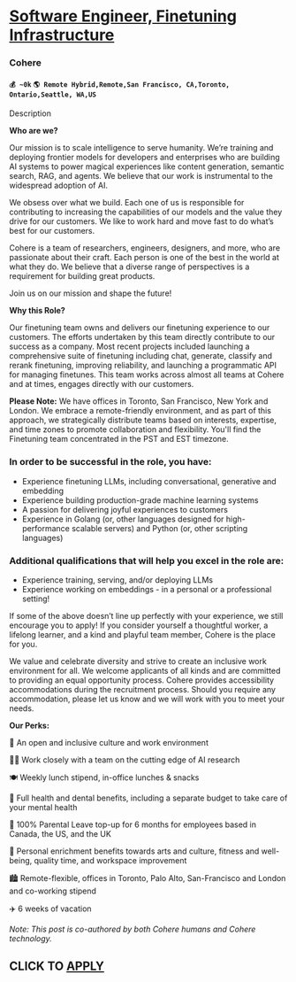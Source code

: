# [Software Engineer, Finetuning Infrastructure](https://www.remotewlb.com/apply/software-engineer-finetuning-infrastructure)  
### Cohere  
#### `💰 ~0k` `🌎 Remote Hybrid,Remote,San Francisco, CA,Toronto, Ontario,Seattle, WA,US`  

Description

**Who are we?**

Our mission is to scale intelligence to serve humanity. We’re training and deploying frontier models for developers and enterprises who are building AI systems to power magical experiences like content generation, semantic search, RAG, and agents. We believe that our work is instrumental to the widespread adoption of AI.

  

We obsess over what we build. Each one of us is responsible for contributing to increasing the capabilities of our models and the value they drive for our customers. We like to work hard and move fast to do what’s best for our customers.

  

Cohere is a team of researchers, engineers, designers, and more, who are passionate about their craft. Each person is one of the best in the world at what they do. We believe that a diverse range of perspectives is a requirement for building great products.

  

Join us on our mission and shape the future!

  

 **Why this Role?**

Our finetuning team owns and delivers our finetuning experience to our customers. The efforts undertaken by this team directly contribute to our success as a company. Most recent projects included launching a comprehensive suite of finetuning including chat, generate, classify and rerank finetuning, improving reliability, and launching a programmatic API for managing finetunes. This team works across almost all teams at Cohere and at times, engages directly with our customers.

  

 **Please Note:** We have offices in Toronto, San Francisco, New York and London. We embrace a remote-friendly environment, and as part of this approach, we strategically distribute teams based on interests, expertise, and time zones to promote collaboration and flexibility. You'll find the Finetuning team concentrated in the PST and EST timezone.

  

  

  

  

### In order to be successful in the role, you have:

  * Experience finetuning LLMs, including conversational, generative and embedding
  * Experience building production-grade machine learning systems
  * A passion for delivering joyful experiences to customers
  * Experience in Golang (or, other languages designed for high-performance scalable servers) and Python (or, other scripting languages)

### Additional qualifications that will help you excel in the role are:

  * Experience training, serving, and/or deploying LLMs
  * Experience working on embeddings - in a personal or a professional setting! 

  

  

If some of the above doesn’t line up perfectly with your experience, we still encourage you to apply! If you consider yourself a thoughtful worker, a lifelong learner, and a kind and playful team member, Cohere is the place for you.

  

We value and celebrate diversity and strive to create an inclusive work environment for all. We welcome applicants of all kinds and are committed to providing an equal opportunity process. Cohere provides accessibility accommodations during the recruitment process. Should you require any accommodation, please let us know and we will work with you to meet your needs.

  

 **Our Perks:**

🤝 An open and inclusive culture and work environment

🧑‍💻 Work closely with a team on the cutting edge of AI research

🍽 Weekly lunch stipend, in-office lunches & snacks

🦷 Full health and dental benefits, including a separate budget to take care of your mental health

🐣 100% Parental Leave top-up for 6 months for employees based in Canada, the US, and the UK

🎨 Personal enrichment benefits towards arts and culture, fitness and well-being, quality time, and workspace improvement

🏙 Remote-flexible, offices in Toronto, Palo Alto, San-Francisco and London and co-working stipend

✈️ 6 weeks of vacation

  

 _Note: This post is co-authored by both Cohere humans and Cohere technology._

  
## CLICK TO [APPLY](https://www.remotewlb.com/apply/software-engineer-finetuning-infrastructure)


